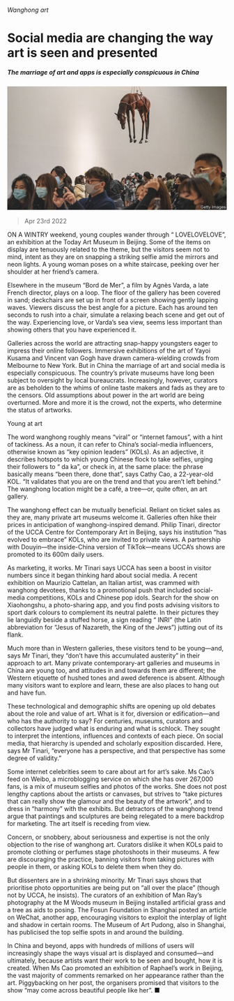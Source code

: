 ###### Wanghong art

# Social media are changing the way art is seen and presented 

##### The marriage of art and apps is especially conspicuous in China 

![image](images/20220423_CUP005_0.jpg) 

> Apr 23rd 2022 

ON A WINTRY weekend, young couples wander through “ LOVELOVELOVE”, an exhibition at the Today Art Museum in Beijing. Some of the items on display are tenuously related to the theme, but the visitors seem not to mind, intent as they are on snapping a striking selfie amid the mirrors and neon lights. A young woman poses on a white staircase, peeking over her shoulder at her friend’s camera.

Elsewhere in the museum “Bord de Mer”, a film by Agnès Varda, a late French director, plays on a loop. The floor of the gallery has been covered in sand; deckchairs are set up in front of a screen showing gently lapping waves. Viewers discuss the best angle for a picture. Each has around ten seconds to rush into a chair, simulate a relaxing beach scene and get out of the way. Experiencing love, or Varda’s sea view, seems less important than showing others that you have experienced it.


Galleries across the world are attracting snap-happy youngsters eager to impress their online followers. Immersive exhibitions of the art of Yayoi Kusama and Vincent van Gogh have drawn camera-wielding crowds from Melbourne to New York. But in China the marriage of art and social media is especially conspicuous. The country’s private museums have long been subject to oversight by local bureaucrats. Increasingly, however, curators are as beholden to the whims of online taste makers and fads as they are to the censors. Old assumptions about power in the art world are being overturned. More and more it is the crowd, not the experts, who determine the status of artworks.

Young at art

The word wanghong roughly means “viral” or “internet famous”, with a hint of tackiness. As a noun, it can refer to China’s social-media influencers, otherwise known as “key opinion leaders” (KOLs). As an adjective, it describes hotspots to which young Chinese flock to take selfies, urging their followers to “ da ka”, or check in, at the same place: the phrase basically means “been there, done that”, says Cathy Cao, a 22-year-old KOL. “It validates that you are on the trend and that you aren’t left behind.” The wanghong location might be a café, a tree—or, quite often, an art gallery.

The wanghong effect can be mutually beneficial. Reliant on ticket sales as they are, many private art museums welcome it. Galleries often hike their prices in anticipation of wanghong-inspired demand. Philip Tinari, director of the UCCA Centre for Contemporary Art in Beijing, says his institution “has evolved to embrace” KOLs, who are invited to private views. A partnership with Douyin—the inside-China version of TikTok—means UCCA’s shows are promoted to its 600m daily users.

As marketing, it works. Mr Tinari says UCCA has seen a boost in visitor numbers since it began thinking hard about social media. A recent exhibition on Maurizio Cattelan, an Italian artist, was crammed with wanghong devotees, thanks to a promotional push that included social-media competitions, KOLs and Chinese pop idols. Search for the show on Xiaohongshu, a photo-sharing app, and you find posts advising visitors to sport dark colours to complement its neutral palette. In their pictures they lie languidly beside a stuffed horse, a sign reading “ INRI” (the Latin abbreviation for “Jesus of Nazareth, the King of the Jews”) jutting out of its flank.

Much more than in Western galleries, these visitors tend to be young—and, says Mr Tinari, they “don’t have this accumulated austerity” in their approach to art. Many private contemporary-art galleries and museums in China are young too, and attitudes in and towards them are different; the Western etiquette of hushed tones and awed deference is absent. Although many visitors want to explore and learn, these are also places to hang out and have fun.

These technological and demographic shifts are opening up old debates about the role and value of art. What is it for, diversion or edification—and who has the authority to say? For centuries, museums, curators and collectors have judged what is enduring and what is schlock. They sought to interpret the intentions, influences and contexts of each piece. On social media, that hierarchy is upended and scholarly exposition discarded. Here, says Mr Tinari, “everyone has a perspective, and that perspective has some degree of validity.”

Some internet celebrities seem to care about art for art’s sake. Ms Cao’s feed on Weibo, a microblogging service on which she has over 267,000 fans, is a mix of museum selfies and photos of the works. She does not post lengthy captions about the artists or canvases, but strives to “take pictures that can really show the glamour and the beauty of the artwork”, and to dress in “harmony” with the exhibits. But detractors of the wanghong trend argue that paintings and sculptures are being relegated to a mere backdrop for marketing. The art itself is receding from view.

Concern, or snobbery, about seriousness and expertise is not the only objection to the rise of wanghong art. Curators dislike it when KOLs paid to promote clothing or perfumes stage photoshoots in their museums. A few are discouraging the practice, banning visitors from taking pictures with people in them, or asking KOLs to delete them when they do.

But dissenters are in a shrinking minority. Mr Tinari says shows that prioritise photo opportunities are being put on “all over the place” (though not by UCCA, he insists). The curators of an exhibition of Man Ray’s photography at the M Woods museum in Beijing installed artificial grass and a tree as aids to posing. The Fosun Foundation in Shanghai posted an article on WeChat, another app, encouraging visitors to exploit the interplay of light and shadow in certain rooms. The Museum of Art Pudong, also in Shanghai, has publicised the top selfie spots in and around the building.

In China and beyond, apps with hundreds of millions of users will increasingly shape the ways visual art is displayed and consumed—and ultimately, because artists want their work to be seen and bought, how it is created. When Ms Cao promoted an exhibition of Raphael’s work in Beijing, the vast majority of comments remarked on her appearance rather than the art. Piggybacking on her post, the organisers promised that visitors to the show “may come across beautiful people like her”. ■

